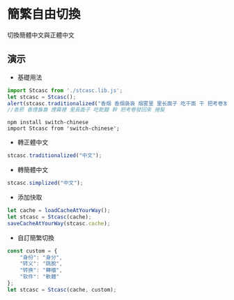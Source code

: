 簡繁自由切換
===
切換簡體中文與正體中文

演示
---
+ 基礎用法

``` js
import Stcasc from './stcasc.lib.js';
let stcasc = Stcasc();
alert(stcasc.traditionalized("香烟 香烟袅袅 烟雾里 里长面子 吃干面 干 把考卷发回来 卷发"));
//香菸 香煙裊裊 煙霧裡 里長面子 吃乾麵 幹 把考卷發回來 捲髮
```

``` 
npm install switch-chinese
import Stcasc from 'switch-chinese';
```

+ 轉正體中文

``` js
stcasc.traditionalized("中文");
```

+ 轉簡體中文

``` js
stcasc.simplized("中文");
```

+ 添加快取

``` js
let cache = loadCacheAtYourWay();
let stcasc = Stcasc(cache);
saveCacheAtYourWay(stcasc.cache);
```

+ 自訂簡繁切換

``` js
const custom = {
	"身份": "身分",
	"转义": "跳脫",
	"转换": "轉檔",
	"软件": "軟體"
};
let stcasc = Stcasc(cache, custom);
```